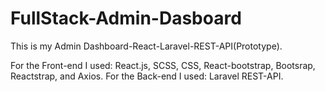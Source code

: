 # FullStack-Admin-Dasboard
This is my Admin Dashboard-React-Laravel-REST-API(Prototype).

For the Front-end I used: React.js, SCSS, CSS, React-bootstrap, Bootsrap, Reactstrap, and Axios.
For the Back-end I used: Laravel REST-API. 


